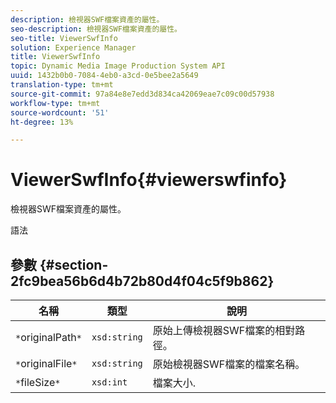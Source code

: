 ```yaml
---
description: 檢視器SWF檔案資產的屬性。
seo-description: 檢視器SWF檔案資產的屬性。
seo-title: ViewerSwfInfo
solution: Experience Manager
title: ViewerSwfInfo
topic: Dynamic Media Image Production System API
uuid: 1432b0b0-7084-4eb0-a3cd-0e5bee2a5649
translation-type: tm+mt
source-git-commit: 97a84e8e7edd3d834ca42069eae7c09c00d57938
workflow-type: tm+mt
source-wordcount: '51'
ht-degree: 13%

---
```



# ViewerSwfInfo{#viewerswfinfo}

檢視器SWF檔案資產的屬性。

語法

## 參數 {#section-2fc9bea56b6d4b72b80d4f04c5f9b862}

| 名稱 | 類型 | 說明 |
|---|---|---|
| `*`originalPath`*` | `xsd:string` | 原始上傳檢視器SWF檔案的相對路徑。 |
| `*`originalFile`*` | `xsd:string` | 原始檢視器SWF檔案的檔案名稱。 |
| `*`fileSize`*` | `xsd:int` | 檔案大小. |

